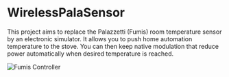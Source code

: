 # WirelessPalaSensor

This project aims to replace the Palazzetti (Fumis) room temperature sensor by an electronic simulator.
It allows you to push home automation temperature to the stove.
You can then keep native modulation that reduce power automatically when desired temperature is reached.

![Fumis Controller](https://raw.github.com/Domochip/WirelessPalaSensor/master/img/presentation.png)